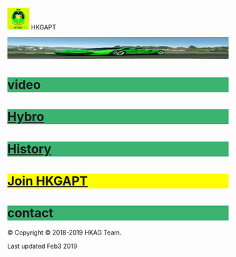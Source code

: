 <img src="IMG_20190127_184038.jpg" width="50" height="50"> HKGAPT

<img src="IMG_20190127_175456.jpg" width="950" height="50">



<h1 style="background-color:MediumSeaGreen;">video</h>

<h1 style="background-color:MediumSeaGreen;"><a href="http://hybrostud.io">Hybro</a>
<h1 style="background-color:MediumSeaGreen;"><a href="https://hkaghkteam.github.io/HKAGhkTeamHistoryEng/">History</a>

<h1 style="background-color:Yellow;"><a href="https://hkaghkteam.github.io/JoinHKAGhkTeamEng/">Join HKGAPT</a>
<h1 style="background-color:MediumSeaGreen;"> contact </h1>







© Copyright © 2018-2019 HKAG Team.


Last updated Feb3 2019

